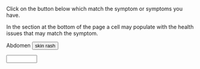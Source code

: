 
<head>
 <meta charset="utf-8">
 <meta name="viewport" content="width=device-width, initial-scale=1.0">
<title>Symptom Checker</title>

</head>

<body>

<p>Click on the button below which match the symptom or symptoms you have.</p>
<p>In the section at the bottom of the page a cell may populate with the health issues that may match the symptom.</p>

<!-- Symptom -->

<p>Abdomen<span>
<input value="skin rash" type="button" onClick="document.symptom.ScarletFever.value='Scarlet fever'">
</span></p>

<!-- Health condition -->

<input value="" name="ScarletFever" size="7" type="text">

</body>
